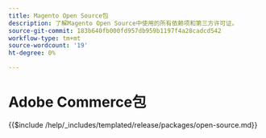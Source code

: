 ```yaml
---
title: Magento Open Source包
description: 了解Magento Open Source中使用的所有依赖项和第三方许可证。
source-git-commit: 183b640fb000fd957db959b1197f4a28cadcd542
workflow-type: tm+mt
source-wordcount: '19'
ht-degree: 0%

---
```



# Adobe Commerce包

{{$include /help/_includes/templated/release/packages/open-source.md}}
